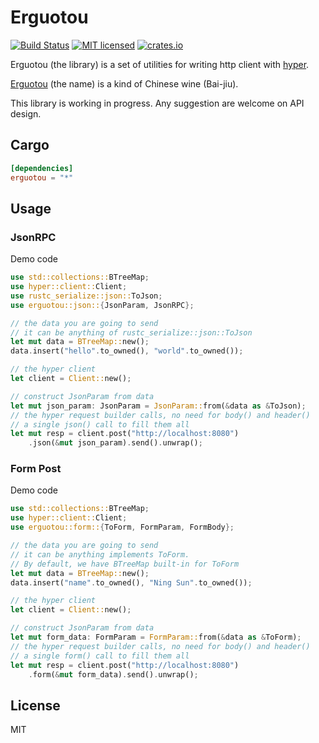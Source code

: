 # Erguotou

[![Build Status](https://travis-ci.org/sunng87/erguotou.svg?branch=master)](https://travis-ci.org/sunng87/erguotou)
[![MIT licensed](https://img.shields.io/badge/license-MIT-blue.svg)](./LICENSE)
[![crates.io](http://meritbadge.herokuapp.com/erguotou)](https://crates.io/crates/erguotou)

Erguotou (the library) is a set of utilities for writing http client
with [hyper](https://github.com/hyperium/hyper).

[Erguotou](http://en.wikipedia.org/wiki/Erguotou) (the name) is a kind of Chinese wine (Bai-jiu).

This library is working in progress. Any suggestion are welcome on API
design.


## Cargo

```toml
[dependencies]
erguotou = "*"
```

## Usage

### JsonRPC

Demo code

```rust
use std::collections::BTreeMap;
use hyper::client::Client;
use rustc_serialize::json::ToJson;
use erguotou::json::{JsonParam, JsonRPC};

// the data you are going to send
// it can be anything of rustc_serialize::json::ToJson
let mut data = BTreeMap::new();
data.insert("hello".to_owned(), "world".to_owned());

// the hyper client
let client = Client::new();

// construct JsonParam from data
let mut json_param: JsonParam = JsonParam::from(&data as &ToJson);
// the hyper request builder calls, no need for body() and header()
// a single json() call to fill them all
let mut resp = client.post("http://localhost:8080")
    .json(&mut json_param).send().unwrap();

```

### Form Post

Demo code

```rust
use std::collections::BTreeMap;
use hyper::client::Client;
use erguotou::form::{ToForm, FormParam, FormBody};

// the data you are going to send
// it can be anything implements ToForm.
// By default, we have BTreeMap built-in for ToForm
let mut data = BTreeMap::new();
data.insert("name".to_owned(), "Ning Sun".to_owned());

// the hyper client
let client = Client::new();

// construct JsonParam from data
let mut form_data: FormParam = FormParam::from(&data as &ToForm);
// the hyper request builder calls, no need for body() and header()
// a single form() call to fill them all
let mut resp = client.post("http://localhost:8080")
    .form(&mut form_data).send().unwrap();

```

## License

MIT
